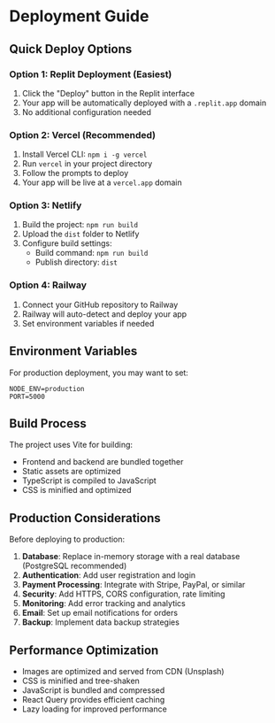 # Deployment Guide

## Quick Deploy Options

### Option 1: Replit Deployment (Easiest)
1. Click the "Deploy" button in the Replit interface
2. Your app will be automatically deployed with a `.replit.app` domain
3. No additional configuration needed

### Option 2: Vercel (Recommended)
1. Install Vercel CLI: `npm i -g vercel`
2. Run `vercel` in your project directory
3. Follow the prompts to deploy
4. Your app will be live at a `vercel.app` domain

### Option 3: Netlify
1. Build the project: `npm run build`
2. Upload the `dist` folder to Netlify
3. Configure build settings:
   - Build command: `npm run build`
   - Publish directory: `dist`

### Option 4: Railway
1. Connect your GitHub repository to Railway
2. Railway will auto-detect and deploy your app
3. Set environment variables if needed

## Environment Variables

For production deployment, you may want to set:

```
NODE_ENV=production
PORT=5000
```

## Build Process

The project uses Vite for building:
- Frontend and backend are bundled together
- Static assets are optimized
- TypeScript is compiled to JavaScript
- CSS is minified and optimized

## Production Considerations

Before deploying to production:

1. **Database**: Replace in-memory storage with a real database (PostgreSQL recommended)
2. **Authentication**: Add user registration and login
3. **Payment Processing**: Integrate with Stripe, PayPal, or similar
4. **Security**: Add HTTPS, CORS configuration, rate limiting
5. **Monitoring**: Add error tracking and analytics
6. **Email**: Set up email notifications for orders
7. **Backup**: Implement data backup strategies

## Performance Optimization

- Images are optimized and served from CDN (Unsplash)
- CSS is minified and tree-shaken
- JavaScript is bundled and compressed
- React Query provides efficient caching
- Lazy loading for improved performance